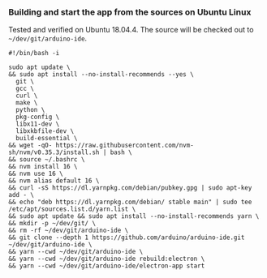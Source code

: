 ### Building and start the app from the sources on Ubuntu Linux

Tested and verified on Ubuntu 18.04.4. The source will be checked out to `~/dev/git/arduino-ide`.

```
#!/bin/bash -i

sudo apt update \
&& sudo apt install --no-install-recommends --yes \
  git \
  gcc \
  curl \
  make \
  python \
  pkg-config \
  libx11-dev \
  libxkbfile-dev \
  build-essential \
&& wget -qO- https://raw.githubusercontent.com/nvm-sh/nvm/v0.35.3/install.sh | bash \
&& source ~/.bashrc \
&& nvm install 16 \
&& nvm use 16 \
&& nvm alias default 16 \
&& curl -sS https://dl.yarnpkg.com/debian/pubkey.gpg | sudo apt-key add - \
&& echo "deb https://dl.yarnpkg.com/debian/ stable main" | sudo tee /etc/apt/sources.list.d/yarn.list \
&& sudo apt update && sudo apt install --no-install-recommends yarn \
&& mkdir -p ~/dev/git/ \
&& rm -rf ~/dev/git/arduino-ide \
&& git clone --depth 1 https://github.com/arduino/arduino-ide.git ~/dev/git/arduino-ide \
&& yarn --cwd ~/dev/git/arduino-ide \
&& yarn --cwd ~/dev/git/arduino-ide rebuild:electron \
&& yarn --cwd ~/dev/git/arduino-ide/electron-app start
```
